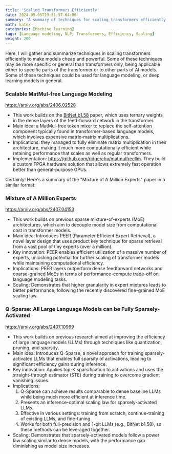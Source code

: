 ```yaml
---
title: 'Scaling Transformers Efficiently'
date: 2024-09-05T19:31:37-04:00
summary: "A summary of techniques for scaling transformers efficiently."
math: katex
categories: [Machine learning]
tags: [Language modeling, NLP, Transformers, Efficiency, Scaling]
weight: 200
---
```


Here, I will gather and summarize techniques in scaling transformers efficiently to make models cheap and powerful. Some of these techniques may be more specific or general than transformers only, being applicable either to specific parts of the transformer or to other parts of AI models. Some of these techniques could be used for language modeling, or deep learning models in general.

### Scalable MatMul-free Language Modeling
https://arxiv.org/abs/2406.02528
- This work builds on the [BitNet b1.58](https://arxiv.org/abs/2402.17764) paper, which uses ternary weights in the dense layers of the feed-forward network in the transformer.
- Main idea: a MatMul-free token mixer to replace the self-attention component typically found in transformer-based language models, which involves expensive matrix-matrix multiplications.
- Implications: they managed to fully eliminate matrix multiplication in their architecture, making it much more computationally efficient while retaining performance that scales as well as regular transformers.
- Implementation: https://github.com/ridgerchu/matmulfreellm. They build a custom FPGA hardware solution that allows extremely fast operation better than general-purpose GPUs.

Certainly! Here's a summary of the "Mixture of A Million Experts" paper in a similar format:

### Mixture of A Million Experts
https://arxiv.org/abs/2407.04153

- This work builds on previous sparse mixture-of-experts (MoE) architectures, which aim to decouple model size from computational cost in transformer models.
- Main idea: Introduces PEER (Parameter Efficient Expert Retrieval), a novel layer design that uses product key technique for sparse retrieval from a vast pool of tiny experts (over a million).
- Key innovation: PEER enables efficient utilization of a massive number of experts, unlocking potential for further scaling of transformer models while maintaining computational efficiency.
- Implications: PEER layers outperform dense feedforward networks and coarse-grained MoEs in terms of performance-compute trade-off on language modeling tasks.
- Scaling: Demonstrates that higher granularity in expert mixtures leads to better performance, following the recently discovered fine-grained MoE scaling law.

### Q-Sparse: All Large Language Models can be Fully Sparsely-Activated
https://arxiv.org/abs/2407.10969

- This work builds on previous research aimed at improving the efficiency of large language models (LLMs) through techniques like quantization, pruning, and sparsity.
- Main idea: Introduces Q-Sparse, a novel approach for training sparsely-activated LLMs that enables full sparsity of activations, leading to significant efficiency gains during inference.
- Key innovation: Applies top-K sparsification to activations and uses the straight-through estimator (STE) during training to overcome gradient vanishing issues.
- Implications: 
  1. Q-Sparse can achieve results comparable to dense baseline LLMs while being much more efficient at inference time.
  2. Presents an inference-optimal scaling law for sparsely-activated LLMs.
  3. Effective in various settings: training from scratch, continue-training of existing LLMs, and fine-tuning.
  4. Works for both full-precision and 1-bit LLMs (e.g., BitNet b1.58), so these methods can be leveraged together.
- Scaling: Demonstrates that sparsely-activated models follow a power law scaling similar to dense models, with the performance gap diminishing as model size increases.